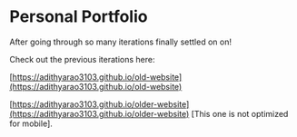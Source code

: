 # Personal Portfolio

After going through so many iterations finally settled on on!

Check out the previous iterations here:

[https://adithyarao3103.github.io/old-website](https://adithyarao3103.github.io/old-website)

[https://adithyarao3103.github.io/older-website](https://adithyarao3103.github.io/older-website) [This one is not optimized for mobile].
